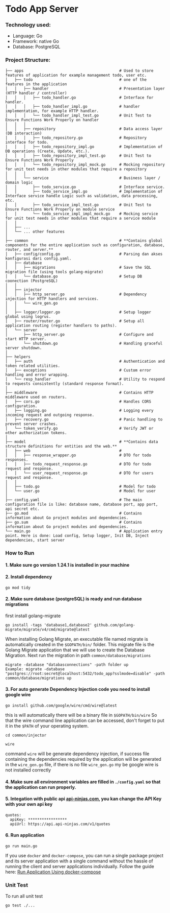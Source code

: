 # Todo App Server

### Technology used:

* Language: Go
* Framework: native Go
* Database: PostgreSQL

### Project Structure:

```
├── apps                                          # Used to store features of application for example management todo, user etc.
│   ├── todo                                      # one of the features in the application
│   │   ├── handler                               # Presentation layer (HTTP handler / controller)
│   │   │   ├── todo_handler.go                   # Interface for handler.
│   │   │   ├── todo_handler_impl.go              # handler implementation, for example HTTP handler.
│   │   │   └── todo_handler_impl_test.go         # Unit Test to Ensure Functions Work Properly on handler
│   │   │
│   │   ├── repository                            # Data access layer (DB interaction)
│   │   │   ├── todo_repository.go                # Repository interface for todo.
│   │   │   ├── todo_repository_impl.go           # Implementation of DB operations (Create, Update, etc.).
│   │   │   ├── todo_repository_impl_test.go      # Unit Test to Ensure Functions Work Properly 
│   │   │   └── todo_repository_impl_mock.go      # Mocking repository for unit test needs in other modules that require a repository 
│   │   │
│   │   └── service                               # Business layer / domain logic
│   │       ├── todo_service.go                   # Interface service.
│   │       ├── todo_service_impl.go              # Implementation of Interface service handle Logic such as validation, data processing, etc.
│   │       ├── todo_service_impl_test.go         # Unit Test to Ensure Functions Work Properly on module service
│   │       └── todo_service_impl_impl_mock.go    # Mocking service for unit test needs in other modules that require a service module 
│   │    
│   ├── ...
│   └── ... other features
│            
├── common                                        # **Contains global components for the entire application such as configuration, database, router, and server.**
│   ├── config/config.go                          # Parsing dan akses konfigurasi dari config.yaml.
│   ├── database
│   │   ├── migrations                            # Save the SQL migration file (using tools golang-migrate)
│   │   └── database.go                           # Setup DB coonection (PostgreSQL)
│   │
│   ├── injector
│   │   ├── http_server.go                        # Dependency injection for HTTP handlers and services.
│   │   └── wire_gen.go
│   │
│   ├── logger/logger.go                          # Setup logger global using logrus.
│   ├── router/router.go                          # Setup all application routing (register handlers to paths).
│   └── server
│       ├── http_server.go                        # Configure and start HTTP server.
│       └── shutdown.go                           # Handling graceful server shutdown.
│
├── helpers    
│   ├── auth                                      # Authentication and token related utilities.
│   ├── exceptions                                # Custom error handling and error wrapping.
│   └── resp_handler                              # Utility to respond to requests consistently (standard response format).
│
├── middleware                                    # Contains HTTP middleware used on routers.
│   ├── cors.go                                   # Handles CORS configuration.
│   ├── logging.go                                # Logging every incoming request and outgoing response.
│   ├── recovery.go                               # Panic handling to prevent server crashes.
│   └── token_verify.go                           # Verify JWT or other authorization tokens.
│
├── model                                         # **Contains data structure definitions for entities and the web.**
│   ├── web                                       # 
│   │   ├── response_wrapper.go                   # DTO for todo responses.
│   │   ├── todo_request_response.go              # DTO for todo request and response.
│   │   └── user_request_response.go              # DTO for users request and response.
│   │
│   ├── todo.go                                   # Model for todo
│   └── user.go                                   # Model for user
│
├── config.yaml                                   # The main configuration file is like: database name, database port, app port, api secret etc.
├── go.mod                                        # Contains information about Go project modules and dependencies.
├── go.sum                                        # Contains information about Go project modules and dependencies.
└── main.go                                       # Application entry point. Here is done: Load config, Setup logger, Init DB, Inject dependencies, start server
```

### How to Run

#### 1. Make sure go version 1.24.1 is installed in your machine

#### 2. Install dependency

```shell
go mod tidy
```

#### 2. Make sure database (postgreSQL) is ready and run database migrations

first install golang-migrate
```shell
go install -tags 'database1,database2' github.com/golang-migrate/migrate/v4/cmd/migrate@latest
```

When installing Golang Migrate, an executable file named migrate is automatically created in the `$GOPATH/bin/` folder.
This migrate file is the Golang Migrate application that we will use to create the Database Migration. Next run the
migration in path `common/database/migrations`

```shell
migrate -database "databasconnections" -path folder up
Example: migrate -database "postgres://root:secret@localhost:5432/todo_app?sslmode=disable" -path common/database/migrations up
````

#### 3. For auto generate Dependency Injection code you need to install google wire

```shell
go install github.com/google/wire/cmd/wire@latest
```

this is will automatically there will be a binary file in `$GOPATH/bin/wire`
So that the wire command line application can be accessed, don't forget to put it in the `$PATH` of your operating
system.

```shell
cd common/injector
```

```shell
wire
```

command `wire` will be generate dependency injection, if success file containing the dependencies required by the
application will be generated in the `wire_gen.go` file, if there is no file `wire_gen.go` my be google wire is not
installed correctly

#### 4. Make sure all environment variables are filled in `./config.yaml` so that the application can run properly.

#### 5. Integation with public api [api-ninjas.com](https://api-ninjas.com/api/quotes), you kan change the API Key with your own api key
```shell
quotes:
  apiKey: *****************
  apiUrl: https://api.api-ninjas.com/v1/quotes
```

#### 6. Run application

```shell
go run main.go
```

If you use `docker` and `docker-compose`, you can run a single package project and its server application with a single
command without the hassle of running the client and server applications individually. Follow the guide here: [Run Application Using docker-compose](https://github.com/tri-hariyadi/test_upscale/blob/master/README.md)

### Unit Test

To run all unit test

```shell
go test ./...
```

